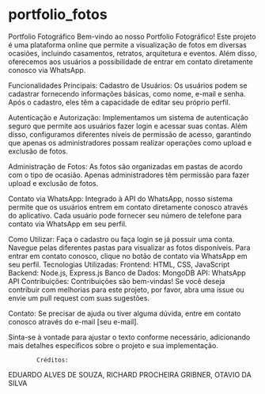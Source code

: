 ﻿# portfolio_fotos
Portfolio Fotográfico
Bem-vindo ao nosso Portfolio Fotográfico! Este projeto é uma plataforma online que permite a visualização de fotos em diversas ocasiões, incluindo casamentos, retratos, arquitetura e eventos. Além disso, oferecemos aos usuários a possibilidade de entrar em contato diretamente conosco via WhatsApp.

Funcionalidades Principais:
Cadastro de Usuários: Os usuários podem se cadastrar fornecendo informações básicas, como nome, e-mail e senha. Após o cadastro, eles têm a capacidade de editar seu próprio perfil.

Autenticação e Autorização: Implementamos um sistema de autenticação seguro que permite aos usuários fazer login e acessar suas contas. Além disso, configuramos diferentes níveis de permissão de acesso, garantindo que apenas os administradores possam realizar operações como upload e exclusão de fotos.

Administração de Fotos: As fotos são organizadas em pastas de acordo com o tipo de ocasião. Apenas administradores têm permissão para fazer upload e exclusão de fotos.

Contato via WhatsApp: Integrado à API do WhatsApp, nosso sistema permite que os usuários entrem em contato diretamente conosco através do aplicativo. Cada usuário pode fornecer seu número de telefone para contato via WhatsApp em seu perfil.

Como Utilizar:
Faça o cadastro ou faça login se já possuir uma conta.
Navegue pelas diferentes pastas para visualizar as fotos disponíveis.
Para entrar em contato conosco, clique no botão de contato via WhatsApp em seu perfil.
Tecnologias Utilizadas:
Frontend: HTML, CSS, JavaScript
Backend: Node.js, Express.js
Banco de Dados: MongoDB
API: WhatsApp API
Contribuições:
Contribuições são bem-vindas! Se você deseja contribuir com melhorias para este projeto, por favor, abra uma issue ou envie um pull request com suas sugestões.

Contato:
Se precisar de ajuda ou tiver alguma dúvida, entre em contato conosco através do e-mail [seu e-mail].

Sinta-se à vontade para ajustar o texto conforme necessário, adicionando mais detalhes específicos sobre o projeto e sua implementação.



            Créditos: 
EDUARDO ALVES DE SOUZA,
RICHARD PROCHEIRA GRIBNER,
OTAVIO DA SILVA
